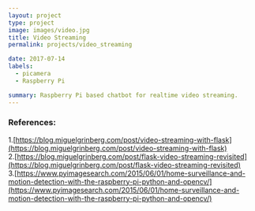 ```yaml
---
layout: project
type: project
image: images/video.jpg
title: Video Streaming
permalink: projects/video_streaming

date: 2017-07-14
labels:
  - picamera
  - Raspberry Pi

summary: Raspberry Pi based chatbot for realtime video streaming.
---
```


### References:<br/>
1.[https://blog.miguelgrinberg.com/post/video-streaming-with-flask](https://blog.miguelgrinberg.com/post/video-streaming-with-flask)<br/>
2.[https://blog.miguelgrinberg.com/post/flask-video-streaming-revisited](https://blog.miguelgrinberg.com/post/flask-video-streaming-revisited)<br/>
3.[https://www.pyimagesearch.com/2015/06/01/home-surveillance-and-motion-detection-with-the-raspberry-pi-python-and-opencv/](https://www.pyimagesearch.com/2015/06/01/home-surveillance-and-motion-detection-with-the-raspberry-pi-python-and-opencv/)<br/>
